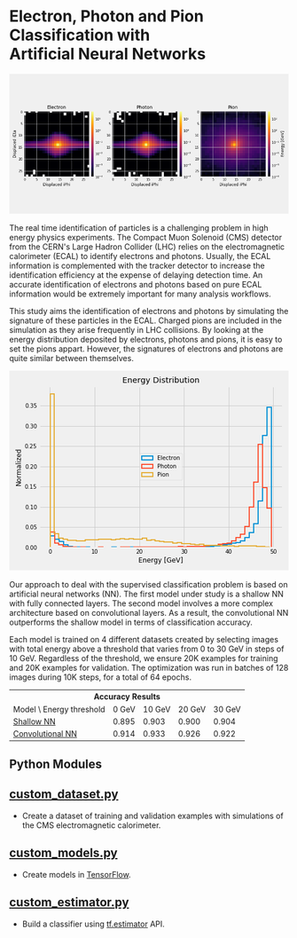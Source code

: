 # Electron, Photon and Pion Classification with <br/> Artificial Neural Networks
![](notebooks/image.png)

The real time identification of particles is a challenging problem in high energy physics experiments.
The Compact Muon Solenoid (CMS) detector from the CERN's Large Hadron Collider (LHC) relies on the electromagnetic
calorimeter (ECAL) to identify electrons and photons. Usually, the ECAL information is complemented with
the tracker detector to increase the identification efficiency at the expense of delaying detection time.
An accurate identification of electrons and photons based on pure ECAL information would be extremely
important for many analysis workflows.

This study aims the identification of electrons and photons by simulating the signature of these particles
in the ECAL. Charged pions are included in the simulation as they arise frequently in LHC collisions.
By looking at the energy distribution deposited by electrons, photons and pions, it is easy to set the
pions appart. However, the signatures of electrons and photons are quite similar between themselves.

![](notebooks/energy.png)

Our approach to deal with the supervised classification problem is based on artificial neural networks (NN).
The first model under study is a shallow NN with fully connected layers. The second model involves a more complex
architecture based on convolutional layers. As a result, the convolutional NN outperforms the shallow model
in terms of classification accuracy.

Each model is trained on 4 different datasets created by selecting images with total energy above a threshold
that varies from 0 to 30 GeV in steps of 10 GeV. Regardless of the threshold, we ensure 20K examples for training
and 20K examples for validation. The optimization was run in batches of 128 images during 10K steps, for a total of 64 epochs.

<table>
  <tr>
    <th colspan="6"><span style="font-weight:bold">Accuracy Results</span></th>
  </tr>
  <tr>
    <td>Model \ Energy threshold</td>
    <td>0 GeV</td>
    <td>10 GeV</td>
    <td>20 GeV</td>
    <td>30 GeV</td>
  </tr>
  <tr>
    <td><a href="https://github.com/jruizvar/ml-physics/blob/master/python/custom_models.py#L6-L21">Shallow NN</a></td>
    <td>0.895</td>
    <td>0.903</td>
    <td>0.900</td>
    <td>0.904</td>
  </tr>
  <tr>
    <td><a href="https://github.com/jruizvar/ml-physics/blob/master/python/custom_models.py#L24-L58">Convolutional NN</a></td>
    <td>0.914</td>
    <td>0.933</td>
    <td>0.926</td>
    <td>0.922</td>
  </tr>
</table>

## Python Modules

## [custom_dataset.py](python/custom_dataset.py)
- Create a dataset of training and validation examples with simulations of the CMS electromagnetic calorimeter.

## [custom_models.py](python/custom_models.py)
- Create models in [TensorFlow](https://www.tensorflow.org).

## [custom_estimator.py](python/custom_estimator.py)
- Build a classifier using [tf.estimator](https://www.tensorflow.org/api_docs/python/tf/estimator) API.



